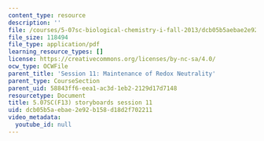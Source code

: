 ```yaml
---
content_type: resource
description: ''
file: /courses/5-07sc-biological-chemistry-i-fall-2013/dcb05b5aebae2e92b158d18d2f702211_sb_session11.pdf
file_size: 118494
file_type: application/pdf
learning_resource_types: []
license: https://creativecommons.org/licenses/by-nc-sa/4.0/
ocw_type: OCWFile
parent_title: 'Session 11: Maintenance of Redox Neutrality'
parent_type: CourseSection
parent_uid: 58843ff6-eea1-ac3d-1eb2-2129d17d7148
resourcetype: Document
title: 5.07SC(F13) storyboards session 11
uid: dcb05b5a-ebae-2e92-b158-d18d2f702211
video_metadata:
  youtube_id: null
---
```

